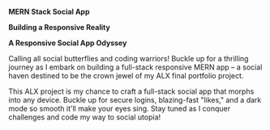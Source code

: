 **MERN Stack Social App**

**Building a Responsive Reality**




**A Responsive Social App Odyssey**

Calling all social butterflies and coding warriors! Buckle up for a thrilling journey as I embark on building a full-stack responsive MERN app – a social haven destined to be the crown jewel of my ALX final portfolio project.


This ALX project is my chance to craft a full-stack social app that morphs into any device. Buckle up for secure logins, blazing-fast "likes," and a dark mode so smooth it'll make your eyes sing. Stay tuned as I conquer challenges and code my way to social utopia!
